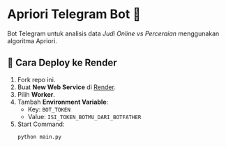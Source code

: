 # Apriori Telegram Bot 🤖

Bot Telegram untuk analisis data *Judi Online vs Perceraian* menggunakan algoritma Apriori.

## 🚀 Cara Deploy ke Render
1. Fork repo ini.
2. Buat **New Web Service** di [Render](https://render.com).
3. Pilih **Worker**.
4. Tambah **Environment Variable**:
   - Key: `BOT_TOKEN`
   - Value: `ISI_TOKEN_BOTMU_DARI_BOTFATHER`
5. Start Command:
   ```bash
   python main.py
